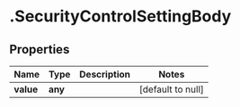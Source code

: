 # .SecurityControlSettingBody

## Properties
Name | Type | Description | Notes
------------ | ------------- | ------------- | -------------
**value** | **any** |  | [default to null]


